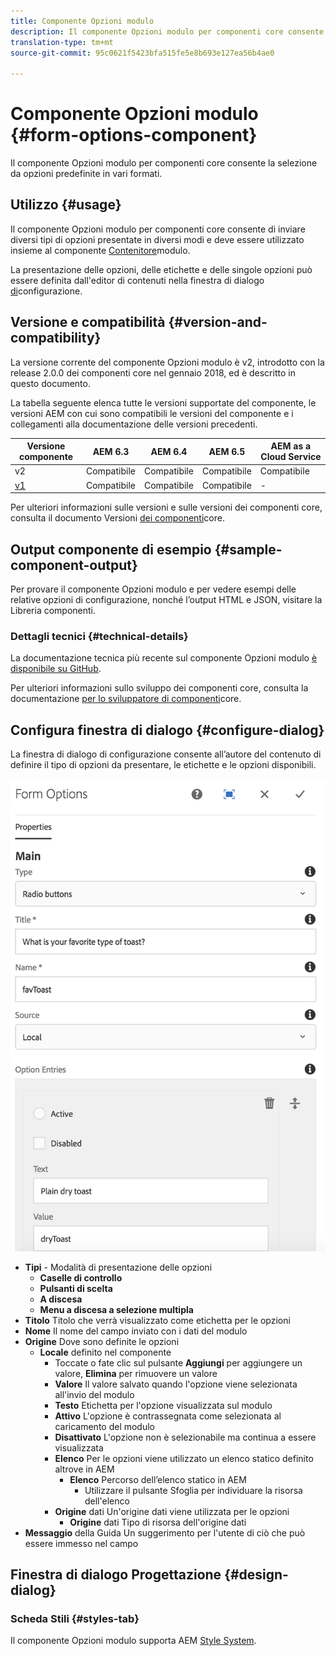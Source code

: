 ```yaml
---
title: Componente Opzioni modulo
description: Il componente Opzioni modulo per componenti core consente la selezione da opzioni predefinite in vari formati.
translation-type: tm+mt
source-git-commit: 95c0621f5423bfa515fe5e8b693e127ea56b4ae0

---
```



# Componente Opzioni modulo {#form-options-component}

Il componente Opzioni modulo per componenti core consente la selezione da opzioni predefinite in vari formati.

## Utilizzo {#usage}

Il componente Opzioni modulo per componenti core consente di inviare diversi tipi di opzioni presentate in diversi modi e deve essere utilizzato insieme al componente [Contenitore](form-container.md)modulo.

La presentazione delle opzioni, delle etichette e delle singole opzioni può essere definita dall&#39;editor di contenuti nella finestra di dialogo [di](#configure-dialog)configurazione.

## Versione e compatibilità {#version-and-compatibility}

La versione corrente del componente Opzioni modulo è v2, introdotto con la release 2.0.0 dei componenti core nel gennaio 2018, ed è descritto in questo documento.

La tabella seguente elenca tutte le versioni supportate del componente, le versioni AEM con cui sono compatibili le versioni del componente e i collegamenti alla documentazione delle versioni precedenti.

| Versione componente | AEM 6.3 | AEM 6.4 | AEM 6.5 | AEM as a Cloud Service |
|--- |--- |--- |--- |---|
| v2 | Compatibile | Compatibile | Compatibile | Compatibile |
| [v1](/help/components/v1/form-options-v1.md) | Compatibile | Compatibile | Compatibile | - |

Per ulteriori informazioni sulle versioni e sulle versioni dei componenti core, consulta il documento Versioni [dei componenti](/help/versions.md)core.

## Output componente di esempio {#sample-component-output}

Per provare il componente Opzioni modulo e per vedere esempi delle relative opzioni di configurazione, nonché l’output HTML e JSON, visitare la Libreria [](https://adobe.com/go/aem_cmp_library_form_options)componenti.

### Dettagli tecnici {#technical-details}

La documentazione tecnica più recente sul componente Opzioni modulo [è disponibile su GitHub](https://adobe.com/go/aem_cmp_tech_form_options_v2).

Per ulteriori informazioni sullo sviluppo dei componenti core, consulta la documentazione [per lo sviluppatore di componenti](/help/developing/overview.md)core.

## Configura finestra di dialogo {#configure-dialog}

La finestra di dialogo di configurazione consente all’autore del contenuto di definire il tipo di opzioni da presentare, le etichette e le opzioni disponibili.

![](/help/assets/screen_shot_2018-01-12at113153.png)

* **Tipi** - Modalità di presentazione delle opzioni
   * **Caselle di controllo**
   * **Pulsanti di scelta**
   * **A discesa**
   * **Menu a discesa a selezione multipla**
* **Titolo** Titolo che verrà visualizzato come etichetta per le opzioni
* **Nome** Il nome del campo inviato con i dati del modulo
* **Origine** Dove sono definite le opzioni
   * **Locale** definito nel componente
      * Toccate o fate clic sul pulsante **Aggiungi** per aggiungere un valore, **Elimina** per rimuovere un valore
      * **Valore** Il valore salvato quando l&#39;opzione viene selezionata all&#39;invio del modulo
      * **Testo** Etichetta per l&#39;opzione visualizzata sul modulo
      * **Attivo** L&#39;opzione è contrassegnata come selezionata al caricamento del modulo
      * **Disattivato** L&#39;opzione non è selezionabile ma continua a essere visualizzata
      * **Elenco** Per le opzioni viene utilizzato un elenco statico definito altrove in AEM
         * **Elenco** Percorso dell’elenco statico in AEM
            * Utilizzare il pulsante Sfoglia per individuare la risorsa dell&#39;elenco
      * **Origine** dati Un&#39;origine dati viene utilizzata per le opzioni
         * **Origine** dati Tipo di risorsa dell&#39;origine dati
* **Messaggio** della Guida Un suggerimento per l&#39;utente di ciò che può essere immesso nel campo

## Finestra di dialogo Progettazione {#design-dialog}

### Scheda Stili {#styles-tab}

Il componente Opzioni modulo supporta AEM [Style System](/help/get-started/authoring.md#component-styling).
